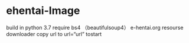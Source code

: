 # ehentai-Image
build in python 3.7
require bs4 （beautifulsoup4）
e-hentai.org resourse downloader
copy url to  url=“url” tostart
